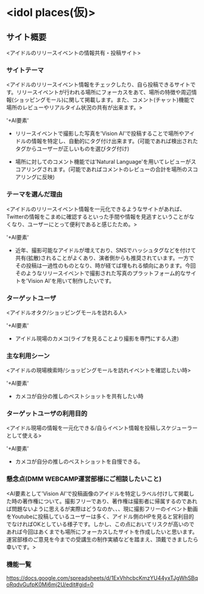 # <idol places(仮)>

## サイト概要
<アイドルのリリースイベントの情報共有・投稿サイト>

### サイトテーマ
<アイドルのリリースイベント情報をチェックしたり、自ら投稿できるサイトです。リリースイベントが行われる場所にフォーカスをあて、場所の特徴や周辺情報(ショッピングモール)に関して掲載します。また、コメント(チャット)機能で場所のレビューやリアルタイム状況の共有が出来ます。>

'+AI要素'
- リリースイベントで撮影した写真を'Vision AI'で投稿することで場所やアイドルの情報を特定し、自動的にタグ付け出来ます。(可能であれば検出されたタグからユーザーが正しいものを選びタグ付け)

- 場所に対してのコメント機能では'Natural Language'を用いてレビューがスコアリングされます。(可能であればコメントのレビューの合計を場所のスコアリングに反映)

### テーマを選んだ理由
<アイドルのリリースイベント情報を一元化できるようなサイトがあれば、Twitterの情報をこまめに確認するといった手間や情報を見逃すということがなくなり、ユーザーにとって便利であると感じたため。>

'+AI要素'
- 近年、撮影可能なアイドルが増えており、SNSでハッシュタグなどを付けて共有(拡散)されることがよくあり、演者側からも推奨されています。一方でその投稿は一過性のものとなり、時が経てば埋もれる傾向にあります。今回そのようなリリースイベントで撮影された写真のプラットフォーム的なサイトを'Vision AI'を用いて制作したいです。

### ターゲットユーザ
<アイドルオタク/ショッピングモールを訪れる人>

'+AI要素'
- アイドル現場のカメコ(ライブを見ることより撮影を専門にする人達)

### 主な利用シーン
<アイドルの現場検索時/ショッピングモールを訪れイベントを確認したい時>

'+AI要素'
- カメコが自分の推しのベストショットを共有したい時

### ターゲットユーザの利用目的
<アイドル現場の情報を一元化できる/自らイベント情報を投稿しスケジューラーとして使える>

'+AI要素'
- カメコが自分の推しのベストショットを自慢できる。

### 懸念点(DMM WEBCAMP運営部様にご相談したいこと)
<AI要素として'Vision AI'で投稿画像のアイドルを特定しラベル付けして掲載した時の著作権について。撮影フリーであり、著作権は撮影者に帰属するのであれば問題ないように思えるが実際はどうなのか、、、現に撮影フリーのイベント動画をYoutubeに投稿しているユーザーは多く、アイドル側のHPを見ると営利目的でなければOKとしている様子です。しかし、この点においてリスクが高いのであれば今回はあくまでも場所にフォーカスしたサイトを作成したいと思います。運営部様のご意見を今までの受講生の制作実績などを踏まえ、頂戴できましたら幸いです。>

<!-- ## 設計書 -->

### 機能一覧
<https://docs.google.com/spreadsheets/d/1ExVhhcbcKmzYU44yxTJgWhSBqoRqdvGufpK0Mi6mj2U/edit#gid=0>
